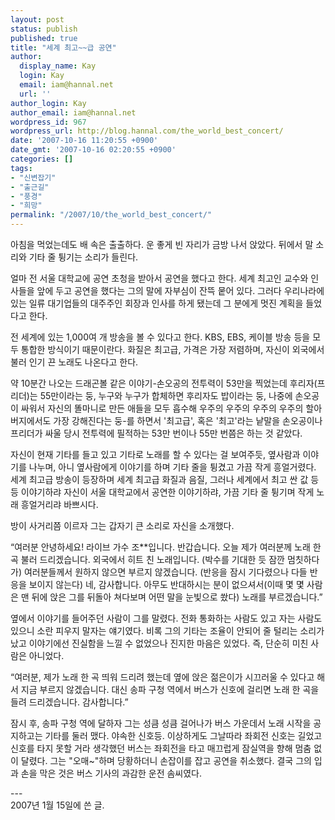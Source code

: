 ```yaml
---
layout: post
status: publish
published: true
title: "세계 최고~~급 공연"
author:
  display_name: Kay
  login: Kay
  email: iam@hannal.net
  url: ''
author_login: Kay
author_email: iam@hannal.net
wordpress_id: 967
wordpress_url: http://blog.hannal.com/the_world_best_concert/
date: '2007-10-16 11:20:55 +0900'
date_gmt: '2007-10-16 02:20:55 +0900'
categories: []
tags:
- "신변잡기"
- "출근길"
- "풍경"
- "희망"
permalink: "/2007/10/the_world_best_concert/"
---
```

<p>아침을 먹었는데도 배 속은 출출하다. 운 좋게 빈 자리가 금방 나서 앉았다. 뒤에서 말 소리와 기타 줄 튕기는 소리가 들린다.</p>
<p>얼마 전 서울 대학교에 공연 초청을 받아서 공연을 했다고 한다. 세계 최고인 교수와 인사들을 앞에 두고 공연을 했다는 그의 말에 자부심이 잔뜩 뭍어 있다. 그러다 우리나라에 있는 일류 대기업들의 대주주인 회장과 인사를 하게 됐는데 그 분에게 멋진  계획을 들었다고 한다.</p>
<p>전 세계에 있는 1,000여 개 방송을 볼 수 있다고 한다. KBS, EBS, 케이블 방송 등을 모두 통합한 방식이기 때문이란다. 화질은 최고급, 가격은 가장 저렴하며, 자신이 외국에서 불러 인기 끈 노래도 나온다고 한다.</p>
<p>약 10분간 나오는 드래곤볼 같은 이야기-손오공의 전투력이 53만을 찍었는데 후리자(프리더)는 55만이라는 둥, 누구와 누구가 합체하면 후리자도 밥이라는 둥, 나중에 손오공이 싸워서 자신의 똘마니로 만든 애들을 모두 흡수해 우주의 우주의 우주의 우주의 할아버지에서도 가장 강해진다는 둥-를 하면서 '최고급', 혹은 '최고'라는 낱말을 손오공이나 프리더가 싸울 당시 전투력에 필적하는 53만 번이나 55만 번쯤은 하는 것 같았다.</p>
<p>자신이 현재 기타를 들고 있고 기타로 노래를 할 수 있다는 걸 보여주듯, 옆사람과 이야기를 나누며, 아니 옆사람에게 이야기를 하며 기타 줄을 튕겼고 가끔 작게 흥얼거렸다. 세계 최고급 방송이 등장하며 세계 최고급 화질과 음질, 그러나 세계에서 최고 싼 값 등등 이야기하랴 자신이 서울 대학교에서 공연한 이야기하랴, 가끔 기타 줄 튕기며 작게 노래 흥얼거리랴 바쁘시다.</p>
<p>방이 사거리쯤 이르자 그는 갑자기 큰 소리로 자신을 소개했다.</p>
<p>“여러분 안녕하세요! 라이브 가수 조**입니다. 반갑습니다. 오늘 제가 여러분께 노래 한 곡 불러 드리겠습니다. 외국에서 히트 친 노래입니다. (박수를 기대한 듯 잠깐 멈칫하다가) 여러분들께서 원하지 않으면 부르지 않겠습니다. (반응을 잠시 기다렸으나 다들 반응을 보이지 않는다) 네, 감사합니다. 아무도 반대하시는 분이 없으셔서(이때 몇 몇 사람은 맨 뒤에 앉은 그를 뒤돌아 쳐다보며 어떤 말을 눈빛으로 쐈다) 노래를 부르겠습니다.”</p>
<p>옆에서 이야기를 들어주던 사람이 그를 말렸다. 전화 통화하는 사람도 있고 자는 사람도 있으니 소란 피우지 말자는 얘기였다. 비록 그의 기타는 조율이 안되어 줄 털리는 소리가 났고 이야기에선 진실함을 느낄 수 없었으나 진지한 마음은 있었다. 즉, 단순히 미친 사람은 아니었다.</p>
<p>“여러분, 제가 노래 한 곡 띄워 드리려 했는데 옆에 앉은 젊은이가 시끄러울 수 있다고 해서 지금 부르지 않겠습니다. 대신 송파 구청 역에서 버스가 신호에 걸리면 노래 한 곡을 들려 드리겠습니다. 감사합니다.”</p>
<p>잠시 후, 송파 구청 역에 달하자 그는 성큼 성큼 걸어나가 버스 가운데서 노래 시작을 공지하고는 기타를 둘러 맸다. 야속한 신호등. 이상하게도 그날따라 좌회전 신호는 길었고 신호를 타지 못할 거라 생각했던 버스는 좌회전을 타고 매끄럽게 잠실역을 향해 멈춤 없이 달렸다. 그는 "오매~"하며 당황하더니 손잡이를 잡고 공연을 취소했다. 결국 그의 입과 손을 막은 것은 버스 기사의 과감한 운전 솜씨였다.</p>
<p>---<br />
2007년 1월 15일에 쓴 글.</p>
